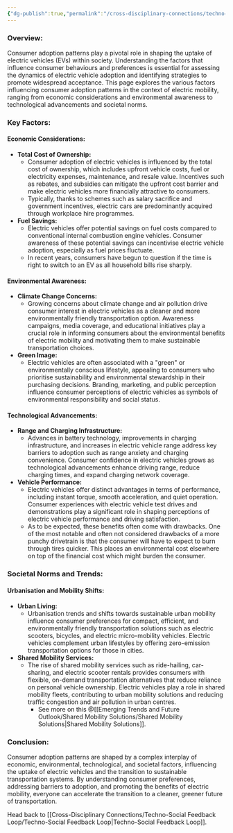 ```yaml
---
{"dg-publish":true,"permalink":"/cross-disciplinary-connections/techno-social-feedback-loop/consumer-adoption-patterns/"}
---
```


### Overview:

Consumer adoption patterns play a pivotal role in shaping the uptake of electric vehicles (EVs) within society. Understanding the factors that influence consumer behaviours and preferences is essential for assessing the dynamics of electric vehicle adoption and identifying strategies to promote widespread acceptance. This page explores the various factors influencing consumer adoption patterns in the context of electric mobility, ranging from economic considerations and environmental awareness to technological advancements and societal norms.

### Key Factors:

#### Economic Considerations:

- **Total Cost of Ownership:**
    - Consumer adoption of electric vehicles is influenced by the total cost of ownership, which includes upfront vehicle costs, fuel or electricity expenses, maintenance, and resale value. Incentives such as rebates, and subsidies can mitigate the upfront cost barrier and make electric vehicles more financially attractive to consumers.
    - Typically, thanks to schemes such as salary sacrifice and government incentives, electric cars are predominantly acquired through workplace hire programmes. 
- **Fuel Savings:**
    - Electric vehicles offer potential savings on fuel costs compared to conventional internal combustion engine vehicles. Consumer awareness of these potential savings can incentivise electric vehicle adoption, especially as fuel prices fluctuate.
    - In recent years, consumers have begun to question if the time is right to switch to an EV as all household bills rise sharply. 

#### Environmental Awareness:

- **Climate Change Concerns:**
    - Growing concerns about climate change and air pollution drive consumer interest in electric vehicles as a cleaner and more environmentally friendly transportation option. Awareness campaigns, media coverage, and educational initiatives play a crucial role in informing consumers about the environmental benefits of electric mobility and motivating them to make sustainable transportation choices.
- **Green Image:**
    - Electric vehicles are often associated with a "green" or environmentally conscious lifestyle, appealing to consumers who prioritise sustainability and environmental stewardship in their purchasing decisions. Branding, marketing, and public perception influence consumer perceptions of electric vehicles as symbols of environmental responsibility and social status.

#### Technological Advancements:

- **Range and Charging Infrastructure:**
    - Advances in battery technology, improvements in charging infrastructure, and increases in electric vehicle range address key barriers to adoption such as range anxiety and charging convenience. Consumer confidence in electric vehicles grows as technological advancements enhance driving range, reduce charging times, and expand charging network coverage.
- **Vehicle Performance:**
    - Electric vehicles offer distinct advantages in terms of performance, including instant torque, smooth acceleration, and quiet operation. Consumer experiences with electric vehicle test drives and demonstrations play a significant role in shaping perceptions of electric vehicle performance and driving satisfaction.
    - As to be expected, these benefits often come with drawbacks. One of the most notable and often not considered drawbacks of a more punchy drivetrain is that the consumer will have to expect to burn through tires quicker. This places an environmental cost elsewhere on top of the financial cost which might burden the consumer. 

### Societal Norms and Trends:

#### Urbanisation and Mobility Shifts:

- **Urban Living:**
    - Urbanisation trends and shifts towards sustainable urban mobility influence consumer preferences for compact, efficient, and environmentally friendly transportation solutions such as electric scooters, bicycles, and electric micro-mobility vehicles. Electric vehicles complement urban lifestyles by offering zero-emission transportation options for those in cities.
- **Shared Mobility Services:**
    - The rise of shared mobility services such as ride-hailing, car-sharing, and electric scooter rentals provides consumers with flexible, on-demand transportation alternatives that reduce reliance on personal vehicle ownership. Electric vehicles play a role in shared mobility fleets, contributing to urban mobility solutions and reducing traffic congestion and air pollution in urban centres.
	    - See more on this @[[Emerging Trends and Future Outlook/Shared Mobility Solutions/Shared Mobility Solutions\|Shared Mobility Solutions]]. 

### Conclusion:

Consumer adoption patterns are shaped by a complex interplay of economic, environmental, technological, and societal factors, influencing the uptake of electric vehicles and the transition to sustainable transportation systems. By understanding consumer preferences, addressing barriers to adoption, and promoting the benefits of electric mobility, everyone can accelerate the transition to a cleaner, greener future of transportation.

Head back to [[Cross-Disciplinary Connections/Techno-Social Feedback Loop/Techno-Social Feedback Loop\|Techno-Social Feedback Loop]]. 
